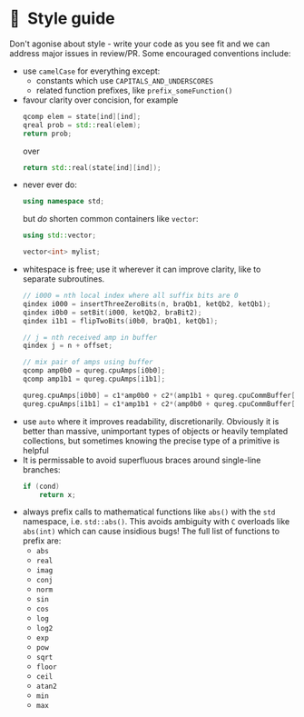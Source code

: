 <!--
  A style guide for QuEST contributors
  
  @author Tyson Jones
-->

# 🎨  Style guide


Don't agonise about style - write your code as you see fit and we can address major issues in review/PR.
Some encouraged conventions include:

- use `camelCase` for everything except:
  - constants which use `CAPITALS_AND_UNDERSCORES`
  - related function prefixes, like `prefix_someFunction()`
- favour clarity over concision, for example
  ```C++
  qcomp elem = state[ind][ind];
  qreal prob = std::real(elem);
  return prob;
  ```
  over
  ```C++
  return std::real(state[ind][ind]);
  ```
- never ever do:
  ```C++
  using namespace std;
  ```
  but _do_ shorten common containers like `vector`:
  ```C++
  using std::vector;

  vector<int> mylist;
  ```
- whitespace is free; use it wherever it can improve clarity, like to separate subroutines.
  ```C++
  // i000 = nth local index where all suffix bits are 0
  qindex i000 = insertThreeZeroBits(n, braQb1, ketQb2, ketQb1);
  qindex i0b0 = setBit(i000, ketQb2, braBit2);
  qindex i1b1 = flipTwoBits(i0b0, braQb1, ketQb1);

  // j = nth received amp in buffer
  qindex j = n + offset;

  // mix pair of amps using buffer
  qcomp amp0b0 = qureg.cpuAmps[i0b0];
  qcomp amp1b1 = qureg.cpuAmps[i1b1];

  qureg.cpuAmps[i0b0] = c1*amp0b0 + c2*(amp1b1 + qureg.cpuCommBuffer[j]);
  qureg.cpuAmps[i1b1] = c1*amp1b1 + c2*(amp0b0 + qureg.cpuCommBuffer[j]);
  ```
- use `auto` where it improves readability, discretionarily. Obviously it is better than massive, unimportant types of objects or heavily templated collections, but sometimes knowing the precise type of a primitive is helpful
- It is permissable to avoid superfluous braces around single-line branches:
  ```C++
  if (cond)
      return x;
  ```
- always prefix calls to mathematical functions like `abs()` with the `std` namespace, i.e. `std::abs()`. This avoids ambiguity with `C` overloads like `abs(int)` which can cause insidious bugs! The full list of functions to prefix are:
  - `abs`
  - `real`
  - `imag`
  - `conj`
  - `norm`
  - `sin`
  - `cos`
  - `log`
  - `log2`
  - `exp`
  - `pow`
  - `sqrt`
  - `floor`
  - `ceil`
  - `atan2`
  - `min`
  - `max`
